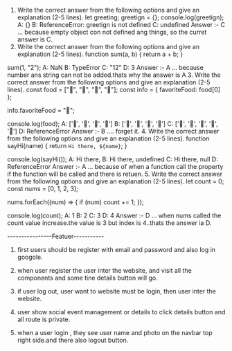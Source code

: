 1. Write the correct answer from the following options and give an explanation (2-5 lines).
let greeting;
greetign = {};
console.log(greetign);
A: {}
B: ReferenceError: greetign is not defined
C: undefined
Answer :- C ... because empty object con not defined ang things, so the curret answer is C.
2. Write the correct answer from the following options and give an explanation (2-5 lines).
function sum(a, b) {
  return a + b;
}

sum(1, "2");
A: NaN
B: TypeError
C: "12"
D: 3
Answer :- A ... because number ans string can not be added.thats why the answer is A
3. Write the correct answer from the following options and give an explanation (2-5 lines).
const food = ["🍕", "🍫", "🥑", "🍔"];
const info = { favoriteFood: food[0] };

info.favoriteFood = "🍝";

console.log(food);
A: ['🍕', '🍫', '🥑', '🍔']
B: ['🍝', '🍫', '🥑', '🍔']
C: ['🍝', '🍕', '🍫', '🥑', '🍔']
D: ReferenceError
Answer :- B .... forget it.
4. Write the correct answer from the following options and give an explanation (2-5 lines).
function sayHi(name) {
  return `Hi there, ${name}`;
}

console.log(sayHi());
A: Hi there,
B: Hi there, undefined
C: Hi there, null
D: ReferenceError
Answer :- A ... because of when a function call the property if the function will be called and there is retuen.
5. Write the correct answer from the following options and give an explanation (2-5 lines).
let count = 0;
const nums = [0, 1, 2, 3];

nums.forEach((num) => {
  if (num) count += 1;
});

console.log(count);
A: 1
B: 2
C: 3
D: 4
Answer :- D ... when nums called the count value increase.the value is 3 but index is 4..thats the answer ia D.









----------------Featuer-----------

1. first users should be register with email and password and also log in googole.

2. when user register the user inter the website, and visit all the components and some tine details button will go.

3. if user log out, user want to website must be login, then user inter the website.

4. user show social event management or details to click details button and all route is private.

5. when a user login , they see user name and photo on the navbar top right side.and there also logout button. 